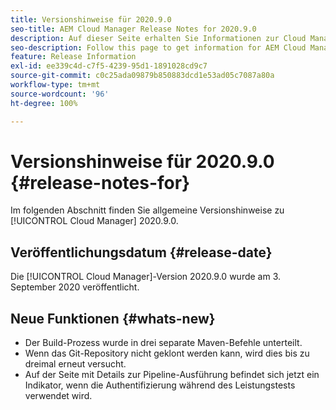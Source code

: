 ```yaml
---
title: Versionshinweise für 2020.9.0
seo-title: AEM Cloud Manager Release Notes for 2020.9.0
description: Auf dieser Seite erhalten Sie Informationen zur Cloud Manager-Version 2020.9.0.
seo-description: Follow this page to get information for AEM Cloud Manager Release 2020.9.0
feature: Release Information
exl-id: ee339c4d-c7f5-4239-95d1-1891028cd9c7
source-git-commit: c0c25ada09879b850883dcd1e53ad05c7087a80a
workflow-type: tm+mt
source-wordcount: '96'
ht-degree: 100%

---
```


# Versionshinweise für 2020.9.0 {#release-notes-for}

Im folgenden Abschnitt finden Sie allgemeine Versionshinweise zu [!UICONTROL Cloud Manager] 2020.9.0.

## Veröffentlichungsdatum {#release-date}

Die [!UICONTROL Cloud Manager]-Version 2020.9.0 wurde am 3. September 2020 veröffentlicht.

## Neue Funktionen {#whats-new}

* Der Build-Prozess wurde in drei separate Maven-Befehle unterteilt.
* Wenn das Git-Repository nicht geklont werden kann, wird dies bis zu dreimal erneut versucht.
* Auf der Seite mit Details zur Pipeline-Ausführung befindet sich jetzt ein Indikator, wenn die Authentifizierung während des Leistungstests verwendet wird.
